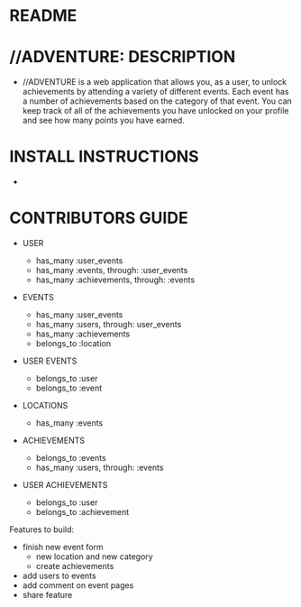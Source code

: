 # README

# //ADVENTURE: DESCRIPTION
- //ADVENTURE is a web application that allows you, as a user, to unlock achievements by attending a variety of different events. Each event has a number of achievements based on the category of that event. You can keep track of all of the achievements you have unlocked on your profile and see how many points you have earned.

# INSTALL INSTRUCTIONS
- 

# CONTRIBUTORS GUIDE

* USER
  - has_many :user_events
  - has_many :events, through: :user_events
  - has_many :achievements, through: :events

* EVENTS
  - has_many :user_events
  - has_many :users, through: user_events
  - has_many :achievements
  - belongs_to :location

* USER EVENTS
  - belongs_to :user
  - belongs_to :event

* LOCATIONS
  - has_many :events

* ACHIEVEMENTS
  - belongs_to :events
  - has_many :users, through: :events

* USER ACHIEVEMENTS
  -  belongs_to :user
  - belongs_to :achievement

Features to build:
- finish new event form
  - new location and new category
  - create achievements
- add users to events
- add comment on event pages
- share feature
